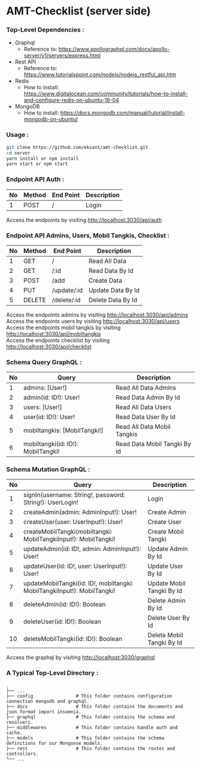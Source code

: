 # AMT-Checklist (server side)

### Top-Level Dependencies :
- Graphql
  - Reference to: https://www.apollographql.com/docs/apollo-server/v1/servers/express.html
- Rest API
  - Reference to: https://www.tutorialspoint.com/nodejs/nodejs_restful_api.htm
- Redis
  - How to install: https://www.digitalocean.com/community/tutorials/how-to-install-and-configure-redis-on-ubuntu-16-04
- MongoDB
  - How to install: https://docs.mongodb.com/manual/tutorial/install-mongodb-on-ubuntu/

### Usage :
```bash
git clone https://github.com/eksant/amt-checklist.git
cd server
yarn install or npm install
yarn start or npm start
```

### Endpoint API Auth :
| No | Method   | End Point   | Description       |
| -- | ---------|-------------|-------------------|
| 1  | POST     | /           | Login             |

Access the endpoints by visiting [http://localhost:3030/api/auth](http://localhost:3030/api/auth)

### Endpoint API Admins, Users, Mobil Tangkis, Checklist :
| No | Method   | End Point   | Description       |
| -- | ---------|-------------|-------------------|
| 1  | GET      | /           | Read All Data     |
| 2  | GET      | /:id        | Read Data By Id   |
| 3  | POST     | /add        | Create Data       |
| 4  | PUT      | /update/:id | Update Data By Id |
| 5  | DELETE   | /delete/:id | Delete Data By Id |

Access the endpoints admins by visiting [http://localhost:3030/api/admins](http://localhost:3030/api/admins)  
Access the endpoints users by visiting [http://localhost:3030/api/users](http://localhost:3030/api/users)  
Access the endpoints mobil tangkis by visiting [http://localhost:3030/api/mobiltangkis](http://localhost:3030/api/mobiltangkis)  
Access the endpoints checklist by visiting [http://localhost:3030/api/checklist](http://localhost:3030/api/checklist)  

### Schema Query GraphQL :
| No | Query                                                                      | Description                   |
|----|----------------------------------------------------------------------------|-------------------------------|
| 1  | admins: [User!]                                                            | Read All Data Admins          |
| 2  | admin(id: ID!): User!                                                      | Read Data Admin By Id         |
| 3  | users: [User!]                                                             | Read All Data Users           |
| 4  | user(id: ID!): User!                                                       | Read Data User By Id          |
| 5  | mobiltangkis: [MobilTangki!]                                               | Read All Data Mobil Tangkis   |
| 6  | mobiltangki(id: ID!): MobilTangki!                                         | Read Data Mobil Tangki By Id  |

### Schema Mutation GraphQL :
| No | Query                                                                      | Description                   |
|----|----------------------------------------------------------------------------|-------------------------------|
| 1  | signIn(username: String!, password: String!): UserLogin!                   | Login                         |
| 2  | createAdmin(admin: AdminInput!): User!                                     | Create Admin                  |
| 3  | createUser(user: UserInput!): User!                                        | Create User                   |
| 4  | createMobilTangki(mobiltangki: MobilTangkiInput!): MobilTangki!            | Create Mobil Tangki           |
| 5  | updateAdmin(id: ID!, admin: AdminInput!): User!                            | Update Admin By Id            |
| 6  | updateUser(id: ID!, user: UserInput!): User!                               | Update User By Id             |
| 7  | updateMobilTangki(id: ID!, mobiltangki: MobilTangkiInput!): MobilTangki!   | Update Mobil Tangki By Id     |
| 8  | deleteAdmin(id: ID!): Boolean                                              | Delete Admin By Id            |
| 9  | deleteUser(id: ID!): Boolean                                               | Delete User By Id             |
| 10 | deleteMobilTangki(id: ID!): Boolean                                        | Delete Mobil Tangki By Id     |

Access the graphql by visiting [http://localhost:3030/graphql](http://localhost:3030/graphql)  

### A Typical Top-Level Directory :
    .
    ├── ...
    ├── config                # This folder contains configuration connection mongodb and graphql.
    ├── docs                  # This folder contains the documents and json format import insomnia.
    ├── graphql               # This folder contains the schema and resolvers.
    ├── middlewares           # This folder contains handle auth and cache.
    ├── models                # This folder contains the schema definitions for our Mongoose models.
    ├── rest                  # This folder contains the routes and controllers.
    └── ...
